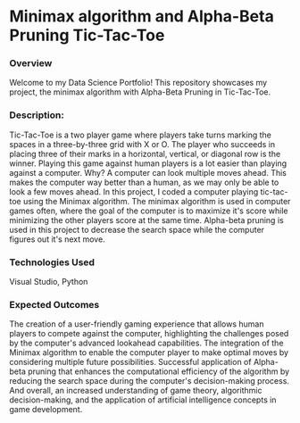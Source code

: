 # Minimax algorithm and Alpha-Beta Pruning Tic-Tac-Toe

### Overview
Welcome to my Data Science Portfolio! This repository showcases my project, the minimax algorithm with Alpha-Beta Pruning in Tic-Tac-Toe.

### Description: 
Tic-Tac-Toe is a two player game where players take turns marking the spaces in a three-by-three grid with X or O. The player who succeeds in placing three of their marks in a horizontal, vertical, or diagonal row is the winner. Playing this game against human players is a lot easier than playing against a computer. Why? A computer can look multiple moves ahead. This makes the computer way better than a human, as we may only be able to look a few moves ahead. In this project, I coded a computer playing tic-tac-toe using the Minimax algorithm. The minimax algorithm is used in computer games often, where the goal of the computer is to maximize it's score while minimizing the other players score at the same time. Alpha-beta pruning is used in this project to decrease the search space while the computer figures out it's next move.

### Technologies Used
Visual Studio, Python

### Expected Outcomes
The creation of a user-friendly gaming experience that allows human players to compete against the computer, highlighting the challenges posed by the computer's advanced lookahead capabilities. The integration of the Minimax algorithm to enable the computer player to make optimal moves by considering multiple future possibilities. Successful application of Alpha-beta pruning that enhances the computational efficiency of the algorithm by reducing the search space during the computer's decision-making process. And overall, an increased understanding of game theory, algorithmic decision-making, and the application of artificial intelligence concepts in game development.
